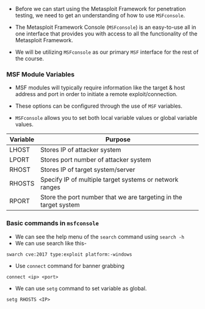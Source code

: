 
+ Before we can start using the Metasploit Framework for penetration testing, we need to get an understanding of how to use `MSFconsole`.

+ The Metasploit Framework Console (`MSFconsole`) is an easy-to-use all in one interface that provides you with access to all the functionality of the Metasploit Framework. 

+ We will be utilizing `MSFconsole` as our primary `MSF` interface for the rest of the course.

### MSF Module Variables

+ MSF modules will typically require information like the target & host address and port in order to initiate a remote exploit/connection.

+ These options can be configured through the use of `MSF` variables.

+ `MSFconsole` allows you to set both local variable values or global variable values.

| Variable | Purpose |
|-----------------|-----------------|
| LHOST   | Stores IP of attacker system   |
| LPORT   | Stores port  number of attacker system   |
| RHOST   | Stores IP of target system/server   |
| RHOSTS   | Specify IP of multiple target systems or network ranges   |
| RPORT   | Store the port number that we are targeting in the target system   |

### Basic commands in `msfconsole`

- We can see the help menu of the `search` command using `search -h`
- We can use search like this-
```
swarch cve:2017 type:exploit platform:-windows
```
- Use `connect` command for banner grabbing
```
connect <ip> <port>
```
- We can use `setg` command to set variable as global.
```
setg RHOSTS <IP>
```

